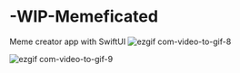 # -WIP-Memeficated
Meme creator app with SwiftUI
![ezgif com-video-to-gif-8](https://user-images.githubusercontent.com/96667197/147407113-c6749e6a-69d9-46aa-b222-e96722d757da.gif)

![ezgif com-video-to-gif-9](https://user-images.githubusercontent.com/96667197/147407182-53a8f01a-8478-43a6-87b0-94b2d1d3fb56.gif)
